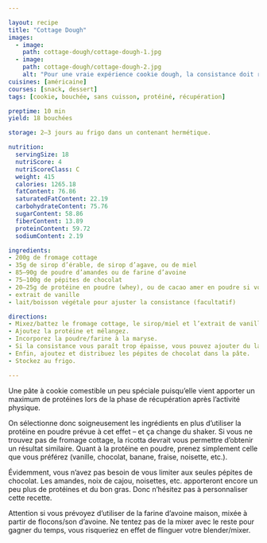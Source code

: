 ```yaml
---

layout: recipe
title: "Cottage Dough"
images:
  - image:
    path: cottage-dough/cottage-dough-1.jpg
  - image:
    path: cottage-dough/cottage-dough-2.jpg
    alt: "Pour une vraie expérience cookie dough, la consistance doit ressembler à la pâte à cookie après passage au frigo. Il faut donc pouvoir passer une cuillère à glace dedans sans forcer et former des boules. Pour une expérience plus onctueuse on peut néanmoins ajouter du lait."
cuisines: [américaine]
courses: [snack, dessert]
tags: [cookie, bouchée, sans cuisson, protéiné, récupération]

preptime: 10 min
yield: 18 bouchées

storage: 2–3 jours au frigo dans un contenant hermétique.

nutrition:
  servingSize: 18
  nutriScore: 4
  nutriScoreClass: C
  weight: 415
  calories: 1265.18
  fatContent: 76.86
  saturatedFatContent: 22.19
  carbohydrateContent: 75.76
  sugarContent: 58.86
  fiberContent: 13.89
  proteinContent: 59.72
  sodiumContent: 2.19

ingredients:
- 200g de fromage cottage
- 35g de sirop d’érable, de sirop d’agave, ou de miel
- 85–90g de poudre d’amandes ou de farine d’avoine
- 75–100g de pépites de chocolat
- 20–25g de protéine en poudre (whey), ou de cacao amer en poudre si vous n’en consommez pas
- extrait de vanille
- lait/boisson végétale pour ajuster la consistance (facultatif)

directions:
- Mixez/battez le fromage cottage, le sirop/miel et l’extrait de vanille pour obtenir une consistance bien lisse.
- Ajoutez la protéine et mélangez. 
- Incorporez la poudre/farine à la maryse.
- Si la consistance vous paraît trop épaisse, vous pouvez ajouter du lait ou de la boisson végétale.
- Enfin, ajoutez et distribuez les pépites de chocolat dans la pâte. 
- Stockez au frigo.

---
```


Une pâte à cookie comestible un peu spéciale puisqu’elle vient apporter un maximum de protéines lors de la phase de récupération après l’activité physique.

On sélectionne donc soigneusement les ingrédients en plus d’utiliser la protéine en poudre prévue à cet effet – et ça change du shaker. Si vous ne trouvez pas de fromage cottage, la ricotta devrait vous permettre d’obtenir un résultat similaire. Quant à la protéine en poudre, prenez simplement celle que vous préférez (vanille, chocolat, banane, fraise, noisette, etc.). 

Évidemment, vous n’avez pas besoin de vous limiter aux seules pépites de chocolat. Les amandes, noix de cajou, noisettes, etc. apporteront encore un peu plus de protéines et du bon gras. Donc n’hésitez pas à personnaliser cette recette. 

Attention si vous prévoyez d’utiliser de la farine d’avoine maison, mixée à partir de flocons/son d’avoine. Ne tentez pas de la mixer avec le reste pour gagner du temps, vous risqueriez en effet de flinguer votre blender/mixer. 